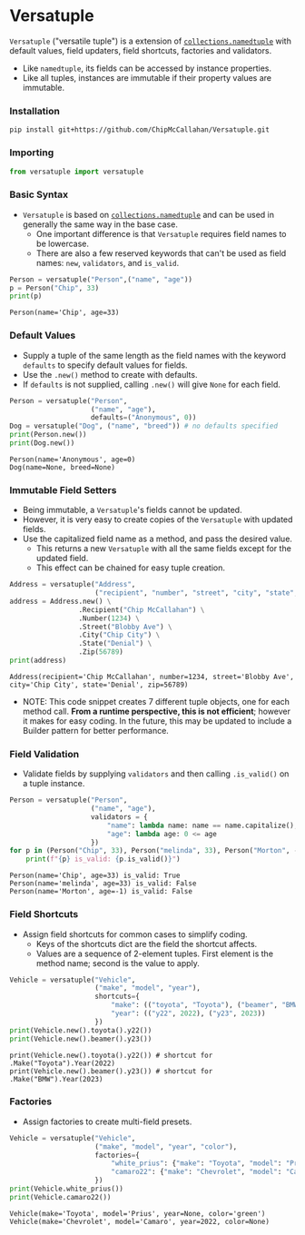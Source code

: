 # Versatuple
`Versatuple` ("versatile tuple") is a extension of [`collections.namedtuple`](https://docs.python.org/3/library/collections.html#collections.namedtuple) with default values, field updaters, field shortcuts, factories and validators.
- Like `namedtuple`, its fields can be accessed by instance properties.
- Like all tuples, instances are immutable if their property values are immutable.

### Installation
```
pip install git+https://github.com/ChipMcCallahan/Versatuple.git
```

### Importing
```python
from versatuple import versatuple
```

### Basic Syntax
- `Versatuple` is based on [`collections.namedtuple`](https://docs.python.org/3/library/collections.html#collections.namedtuple) and can be used in generally the same way in the base case.
  - One important difference is that `Versatuple` requires field names to be lowercase.
  - There are also a few reserved keywords that can't be used as field names: `new`, `validators`, and `is_valid`.
```python
Person = versatuple("Person",("name", "age"))
p = Person("Chip", 33)
print(p)
```
```
Person(name='Chip', age=33)
```

### Default Values
- Supply a tuple of the same length as the field names with the keyword `defaults` to specify default values for fields.
- Use the `.new()` method to create with defaults.
- If `defaults` is not supplied, calling `.new()` will give `None` for each field.
```python
Person = versatuple("Person",
                    ("name", "age"),
                    defaults=("Anonymous", 0))
Dog = versatuple("Dog", ("name", "breed")) # no defaults specified
print(Person.new())
print(Dog.new())
```
```
Person(name='Anonymous', age=0)
Dog(name=None, breed=None)
```

### Immutable Field Setters
- Being immutable, a `Versatuple`'s fields cannot be updated. 
- However, it is very easy to create copies of the `Versatuple` with updated fields.
- Use the capitalized field name as a method, and pass the desired value.
  - This returns a new `Versatuple` with all the same fields except for the updated field.
  - This effect can be chained for easy tuple creation.
```python
Address = versatuple("Address",
                     ("recipient", "number", "street", "city", "state", "zip"))
address = Address.new() \
                 .Recipient("Chip McCallahan") \
                 .Number(1234) \
                 .Street("Blobby Ave") \
                 .City("Chip City") \
                 .State("Denial") \
                 .Zip(56789)
print(address)
```
```
Address(recipient='Chip McCallahan', number=1234, street='Blobby Ave', city='Chip City', state='Denial', zip=56789)
```
- NOTE: This code snippet creates 7 different tuple objects, one for each method call. **From a runtime perspective, this is not efficient**; however it makes for easy coding. In the future, this may be updated to include a Builder pattern for better performance.

### Field Validation
- Validate fields by supplying `validators` and then calling `.is_valid()` on a tuple instance.
```python
Person = versatuple("Person",
                    ("name", "age"),
                    validators = {
                        "name": lambda name: name == name.capitalize(),
                        "age": lambda age: 0 <= age
                    })
for p in (Person("Chip", 33), Person("melinda", 33), Person("Morton", -1)):
    print(f"{p} is_valid: {p.is_valid()}")
```
```
Person(name='Chip', age=33) is_valid: True
Person(name='melinda', age=33) is_valid: False
Person(name='Morton', age=-1) is_valid: False
```

### Field Shortcuts
- Assign field shortcuts for common cases to simplify coding.
  - Keys of the shortcuts dict are the field the shortcut affects.
  - Values are a sequence of 2-element tuples. First element is the method name; second is the value to apply.
```python
Vehicle = versatuple("Vehicle",
                     ("make", "model", "year"),
                     shortcuts={
                         "make": (("toyota", "Toyota"), ("beamer", "BMW")),
                         "year": (("y22", 2022), ("y23", 2023))
                     })
print(Vehicle.new().toyota().y22())
print(Vehicle.new().beamer().y23())
```
```
print(Vehicle.new().toyota().y22()) # shortcut for .Make("Toyota").Year(2022)
print(Vehicle.new().beamer().y23()) # shortcut for .Make("BMW").Year(2023)
```
### Factories
- Assign factories to create multi-field presets.
```python
Vehicle = versatuple("Vehicle",
                     ("make", "model", "year", "color"),
                     factories={
                         "white_prius": {"make": "Toyota", "model": "Prius", "color": "green"},
                         "camaro22": {"make": "Chevrolet", "model": "Camaro", "year": 2022}
                     })
print(Vehicle.white_prius())
print(Vehicle.camaro22())
```
```
Vehicle(make='Toyota', model='Prius', year=None, color='green')
Vehicle(make='Chevrolet', model='Camaro', year=2022, color=None)
```
